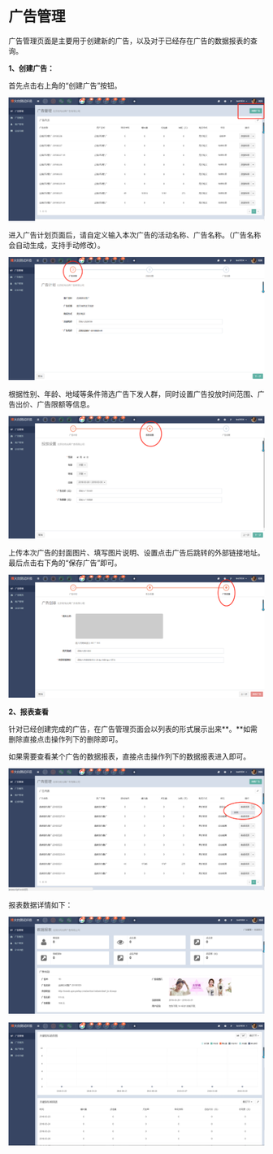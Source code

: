 # 广告管理

广告管理页面是主要用于创建新的广告，以及对于已经存在广告的数据报表的查询。

**1、创建广告：**

首先点击右上角的“创建广告”按钮。  

![](/assets/1522307293%281%29.jpg)

进入广告计划页面后，请自定义输入本次广告的活动名称、广告名称。（广告名称会自动生成，支持手动修改）。  

![](/assets/1522307355%281%29.jpg)

根据性别、年龄、地域等条件筛选广告下发人群，同时设置广告投放时间范围、广告出价、广告限额等信息。  

![](/assets/1522307443%281%29.jpg)

上传本次广告的封面图片、填写图片说明、设置点击广告后跳转的外部链接地址。最后点击右下角的“保存广告”即可。  

![](/assets/1522307489%281%29.jpg)

**2、报表查看**

针对已经创建完成的广告，在广告管理页面会以列表的形式展示出来**。**如需删除直接点击操作列下的删除即可。

如果需要查看某个广告的数据报表，直接点击操作列下的数据报表进入即可。  

![](/assets/1522307589%281%29.jpg)

报表数据详情如下：  

![](/assets/1522307627%281%29.jpg)  

![](/assets/1522307686%281%29.jpg)

